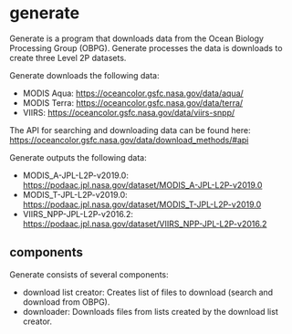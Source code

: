 # generate

Generate is a program that downloads data from the Ocean Biology Processing Group (OBPG). Generate processes the data is downloads to create three Level 2P datasets.

Generate downloads the following data:
- MODIS Aqua: https://oceancolor.gsfc.nasa.gov/data/aqua/
- MODIS Terra: https://oceancolor.gsfc.nasa.gov/data/terra/
- VIIRS: https://oceancolor.gsfc.nasa.gov/data/viirs-snpp/

The API for searching and downloading data can be found here: https://oceancolor.gsfc.nasa.gov/data/download_methods/#api

Generate outputs the following data:
- MODIS_A-JPL-L2P-v2019.0: https://podaac.jpl.nasa.gov/dataset/MODIS_A-JPL-L2P-v2019.0
- MODIS_T-JPL-L2P-v2019.0: https://podaac.jpl.nasa.gov/dataset/MODIS_T-JPL-L2P-v2019.0
- VIIRS_NPP-JPL-L2P-v2016.2: https://podaac.jpl.nasa.gov/dataset/VIIRS_NPP-JPL-L2P-v2016.2

## components

Generate consists of several components:
- download list creator: Creates list of files to download (search and download from OBPG).
- downloader: Downloads files from lists created by the download list creator.